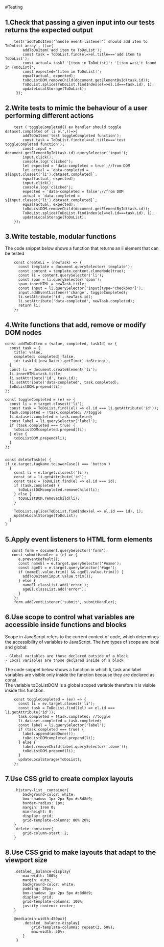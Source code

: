 #Testing

## 1.Check that passing a given input into our tests returns the expected output

        test('addToDoItem("handle event listener") should add item to ToDoList array', ()=>{
            addToDoItem('add item to ToDoList');
            const task = ToDoList.find(el=>el.title==='add item to ToDoList');
            const actual= task? '[item in ToDoList]': '[item was\'t found in ToDoList]';
            const expected='[item in ToDoList]';
            equal(actual, expected); 
            toDoListDOM.removeChild(document.getElementById(task.id));
            ToDoList.splice(ToDoList.findIndex(el=>el.id===task.id), 1);
            updateLocalStorage(ToDoList);
         });
    
## 2.Write tests to mimic the behaviour of a user performing different actions

        test ('toggleCompleted() ev handler should toggle dataset.completed of li el',()=>{
            addToDoItem('test toggleCompleted function');
            const task = ToDoList.find(el=>el.title==='test toggleCompleted function');
            const input = document.getElementById(task.id).querySelector('input');
            input.click();
            console.log('clicked');
            let expected = 'data-completed = true';//from DOM
            let actual = `data-completed = ${input.closest('li').dataset.completed}`;
            equal(actual, expected);
            input.click();
            console.log('clicked');
            expected = 'data-completed = false';//from DOM
            actual = `data-completed = ${input.closest('li').dataset.completed}`;
            equal(actual, expected);
            toDoListDOM.removeChild(document.getElementById(task.id));
            ToDoList.splice(ToDoList.findIndex(el=>el.id===task.id), 1);
            updateLocalStorage(ToDoList);
        });

## 3.Write testable, modular functions
The code snippet below shows a function that returns an li element that can be tested


        const createLi = (newTask) => {
          const template = document.querySelector('template');
          const content = template.content.cloneNode(true);
          const li = content.querySelector('li');
          const span = li.querySelector('span');
          span.innerHTML = newTask.title;
          const input = li.querySelector('input[type="checkbox"]');
          input.addEventListener('change', toggleCompleted);
          li.setAttribute('id', newTask.id);
          li.setAttribute('data-completed', newTask.completed);
          return li;
        };

## 4.Write functions that add, remove or modify DOM nodes


    const addToDoItem = (value, completed, taskId) => {
      const task = {
        title: value,
        completed: completed||false,
        id: taskId||new Date().getTime().toString(),
      }
      const li = document.createElement('li');
      li.innerHTML=task.title;
      li.setAttribute('id', task.id);
      li.setAttribute('data-completed', task.completed);
      toDoListDOM.prepend(li);
    };
    
    const toggleCompleted = (e) => {  
      const li = e.target.closest('li');
      const task = ToDoList.find((el) => el.id === li.getAttribute('id'));
      task.completed = !task.completed; //toggle
      li.dataset.completed = task.completed;
      const label = li.querySelector('label');
      if (task.completed === true) {
        toDoListDOMcompleted.prepend(li);
      } else {       
        toDoListDOM.prepend(li);
      }
    };

    
    const deleteTask(e) {
    if (e.target.tagName.toLowerCase() === 'button')
      {
        const li = e.target.closest('li');
        const id = li.getAttribute('id');
        const task = ToDoList.find(el => el.id === id);
        if (task.completed) {
          toDoListDOMcompleted.removeChild(li);
        } else {
          toDoListDOM.removeChild(li);
        }

        ToDoList.splice(ToDoList.findIndex(el => el.id === id), 1);
        updateLocalStorage(ToDoList);
      }
    } 
  
  

## 5.Apply event listeners to HTML form elements
    
       const form = document.querySelector('form');
       const submitHandler = (e) => {
          e.preventDefault();
          const nameEl = e.target.querySelector('#name');
          const ageEl = e.target.querySelector('#age');
          if (nameEl.value.trim() && ageEl.value.trim()) {
            addToDoItem(input.value.trim());
          } else {
            nameEl.classList.add('error');
            ageEl.classList.add('error');
          }
        };
        form.addEventListener('submit', submitHandler);
    
## 6.Use scope to control what variables are accessible inside functions and blocks

Scope in JavaScript refers to the current context of code, which determines the accessibility of variables to JavaScript. The two types of scope are local and global:
    
    - Global variables are those declared outside of a block
    - Local variables are those declared inside of a block
    
    
The code snippet below shows a function in which li, task and label variables are visible only inside the function because they are declared as const.<br>
The variable toDoListDOM is a global scoped variable therefore it is visible inside this function. 



        const toggleCompleted = (ev) => {  
          const li = ev.target.closest('li');
          const task = ToDoList.find((el) => el.id === li.getAttribute('id'));
          task.completed = !task.completed; //toggle
          li.dataset.completed = task.completed;
          const label = li.querySelector('label');
          if (task.completed === true) {
            label.append(addDone());
            toDoListDOMcompleted.prepend(li);
          } else {
            label.removeChild(label.querySelector('.done'));
            toDoListDOM.prepend(li);
          }
          updateLocalStorage(ToDoList);
        };

        
## 7.Use CSS grid to create complex layouts

        .history-list__container{
            background-color: white;
            box-shadow: 1px 2px 5px #c8d8d9;
            border-radius: 1px;
            margin: 1rem 0;
            min-height: 0;
            display: grid;
            grid-template-columns: 80% 20%;
        }
        .delete-container{
            grid-column-start: 2;
        }
        
## 8.Use CSS grid to make layouts that adapt to the viewport size

        .detaled__balance-display{
            max-width: 100%;    
            margin: auto;
            background-color: white;    
            padding: 20px;
            box-shadow: 1px 2px 5px #c8d8d9;
            display: grid;
            grid-template-columns: 100%;
            justify-content: center;
        }

        @media(min-width:450px){
            .detaled__balance-display{
                grid-template-columns: repeat(2, 50%);
                max-width: 50%;
            }
         }
